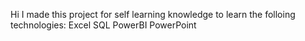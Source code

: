 Hi I made this project for self learning knowledge to learn the folloing technologies:
Excel
SQL
PowerBI
PowerPoint
